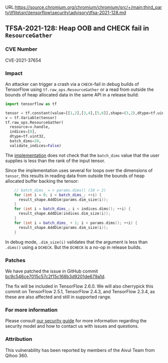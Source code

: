URL:https://source.chromium.org/chromium/chromium/src/+/main:third_party\tflite\src\tensorflow\security\advisory\tfsa-2021-128.md
## TFSA-2021-128: Heap OOB and CHECK fail in `ResourceGather`

### CVE Number
CVE-2021-37654

### Impact
An attacker can trigger a crash via a `CHECK`-fail in debug builds of TensorFlow
using `tf.raw_ops.ResourceGather` or a read from outside the bounds of heap
allocated data in the same API in a release build:

```python
import tensorflow as tf

tensor = tf.constant(value=[[1,2],[3,4],[5,6]],shape=(3,2),dtype=tf.uint32)
v = tf.Variable(tensor)
tf.raw_ops.ResourceGather(
  resource=v.handle,
  indices=[0],
  dtype=tf.uint32,
  batch_dims=10,
  validate_indices=False)
```

The
[implementation](https://github.com/tensorflow/tensorflow/blob/f24faa153ad31a4b51578f8181d3aaab77a1ddeb/tensorflow/core/kernels/resource_variable_ops.cc#L660-L668)
does not check that the `batch_dims` value that the user supplies is less than
the rank of the input tensor.

Since the implementation uses several for loops over the dimensions of `tensor`,
this results in reading data from outside the bounds of heap allocated buffer
backing the tensor:

```cc
    // batch_dims_ = > params.dims() (10 > 2)
    for (int i = 0; i < batch_dims_; ++i) {
      result_shape.AddDim(params.dim_size(i));
    }
    for (int i = batch_dims_; i < indices.dims(); ++i) {
      result_shape.AddDim(indices.dim_size(i));
    }
    for (int i = batch_dims_ + 1; i < params.dims(); ++i) {
      result_shape.AddDim(params.dim_size(i));
    }
```

In debug mode, `.dim_size(i)` validates that the argument is less than `.dims()`
using a `DCHECK`. But the `DCHECK` is a no-op in release builds.

### Patches
We have patched the issue in GitHub commit
[bc9c546ce7015c57c2f15c168b3d9201de679a1d](https://github.com/tensorflow/tensorflow/commit/bc9c546ce7015c57c2f15c168b3d9201de679a1d).

The fix will be included in TensorFlow 2.6.0. We will also cherrypick this
commit on TensorFlow 2.5.1, TensorFlow 2.4.3, and TensorFlow 2.3.4, as these are
also affected and still in supported range.

### For more information
Please consult [our security
guide](https://github.com/tensorflow/tensorflow/blob/master/SECURITY.md) for
more information regarding the security model and how to contact us with issues
and questions.

### Attribution
This vulnerability has been reported by members of the Aivul Team from Qihoo
360.
